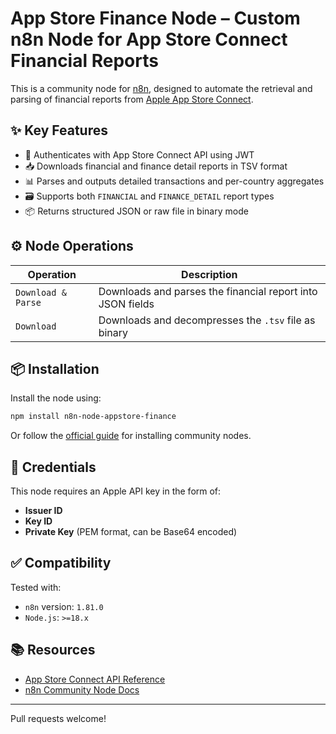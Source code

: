 # App Store Finance Node – Custom n8n Node for App Store Connect Financial Reports

This is a community node for [n8n](https://n8n.io/), designed to automate the retrieval and parsing of financial reports from [Apple App Store Connect](https://api.appstoreconnect.apple.com).

## ✨ Key Features

- 🔐 Authenticates with App Store Connect API using JWT
- 📥 Downloads financial and finance detail reports in TSV format
- 📊 Parses and outputs detailed transactions and per-country aggregates
- 🗃️ Supports both `FINANCIAL` and `FINANCE_DETAIL` report types
- 📦 Returns structured JSON or raw file in binary mode

## ⚙️ Node Operations

| Operation          | Description                                                  |
|--------------------|--------------------------------------------------------------|
| `Download & Parse` | Downloads and parses the financial report into JSON fields   |
| `Download`         | Downloads and decompresses the `.tsv` file as binary         |


## 📦 Installation

Install the node using:

```bash
npm install n8n-node-appstore-finance
```

Or follow the [official guide](https://docs.n8n.io/integrations/community-nodes/installation/) for installing community nodes.

## 🔐 Credentials

This node requires an Apple API key in the form of:

- **Issuer ID**
- **Key ID**
- **Private Key** (PEM format, can be Base64 encoded)

## ✅ Compatibility

Tested with:
- `n8n` version: `1.81.0`
- `Node.js`: `>=18.x`

## 📚 Resources

- [App Store Connect API Reference](https://developer.apple.com/documentation/appstoreconnectapi)
- [n8n Community Node Docs](https://docs.n8n.io/integrations/community-nodes/)

---

Pull requests welcome!

